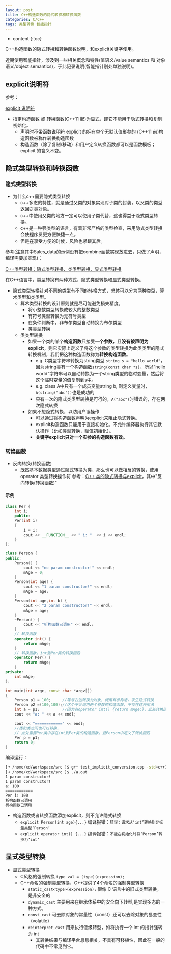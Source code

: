 ```yaml
---
layout: post
title: C++构造函数的隐式转换和转换函数
categories: C/C++
tags: 类型转换 智能指针
---
```


* content
{:toc}

C++构造函数的隐式转换和转换函数说明，和explicit关键字使用。

近期使用智能指针，涉及到一些相关概念和特性(值语义/value semantics 和 对象语义/object semantics)，于此记录说明(智能指针别处单独说明)。



## explicit说明符

参考：

[explicit 说明符](https://zh.cppreference.com/w/cpp/language/explicit)

* 指定构造函数 或 转换函数(C++11 起)为显式，即它不能用于隐式转换和复制初始化。
    - 声明时不带函数说明符 explicit 的拥有单个无默认值形参的 (C++11 前)构造函数被称作转换构造函数
    - 构造函数（除了复制/移动）和用户定义转换函数都可以是函数模板；explicit 的含义不变。

## 隐式类型转换和转换函数

### 隐式类型转换

* 为什么c++需要隐式类型转换
    - c++多态的特性，就是通过父类的对象实现对子类的封装，以父类的类型返回之类对象。
    - c++中使用父类的地方一定可以使用子类代替，这也得益于隐式类型转换。
    - c++是一种强类型的语言，有着非常严格的类型检查，采用隐式类型转换会使程序员更方便快捷一点。
    - 但是在享受方便的时候，风险也紧跟其后。

参考(注意其中Sales_data的示例没有把combine函数实现放进去，只做了声明，编译需要加实现)：

[C++类型转换：隐式类型转换、类类型转换、显式类型转换](https://segmentfault.com/a/1190000016582440)

在C++语言中，类型转换有两种方式，隐式类型转换和显式类型转换。

* 隐式类型转换针对不同的类型有不同的转换方式，总体可以分为两种类型，算术类型和类类型。
    - 算术类型转换的设计原则就是尽可能避免损失精度。
        + 将小整数类型转换成较大的整数类型
        + 有符号类型转换为无符号类型
        + 在条件判断中，非布尔类型自动转换为布尔类型
        + 类类型转换
    - 类类型转换
        + 如果一个类的某个**构造函数**只接受**一个参数**，且**没有被声明为explicit**，则它实际上定义了将这个参数的类型转换为此类类型的隐式转换机制，我们把这种构造函数称为**转换构造函数**。
            * e.g. C类型字符串转换为string类型 `string s = "hello world"`，因为string类有一个构造函数`string(const char *s)`，所以"hello world"字符串可以自动转换为一个string类型的临时变量，然后将这个临时变量的值复制到s中。
            * e.g. class A中只有一个成员变量string b, 则定义变量时，`A(string("abc"))`也是成功的
            * 只有一次的隐式类类型转换是可行的，`A("abc")`时错误的，存在两次隐式转换
        + 如果不想隐式转换，以防用户误操作
            * 可以通过将构造函数声明为explicit来阻止隐式转换。
            * explicit构造函数只能用于直接初始化。不允许编译器执行其它默认操作（比如类型转换，赋值初始化）。
            * **关键字explicit只对一个实参的构造函数有效。**

### 转换函数

* 反向转换(转换函数)
    + 既然基本数据类型通过隐式转换为类，那么也可以做相反的转换，使用operator 类型转换操作符 参考：[C++ 类的隐式转换与explicit](https://blog.csdn.net/wysnkyd/article/details/82712289)，其中"反向转换(转换函数)"

#### 示例

```cpp
class Per {
    int i;
    public:
    Per(int i)
    {
        i = i;
        cout << __FUNCTION__ << " i: "  << i << endl;
    }
};

class Person {
public:
    Person() {
        cout << "no param constructor!" << endl;
        mAge = 0;
    }
    Person(int age) {
        cout << "1 param constructor!" << endl;
        mAge = age;
    }
    Person(int age,int b) {
        cout << "2 param constructor!" << endl;
        mAge = age;
    }
    ~Person() {
        cout << "析构函数已调用" << endl;
    }
    // 转换函数
    operator int() {
        return mAge;
    }
    // 转换函数，int到Per类的转换函数
    operator Per() {
        return mAge;
    }
private:
    int mAge;
};

int main(int argc, const char *argv[])
{
    Person p1 = 100;     //等号右边转换为对象，调用有参构造，发生隐式转换
    Person p2 =(100,100);//这个不会调用两个参数的构造函数，不存在这种用法
    int a = p1;          //因为有operator int() {return mAge;}，此处转换函数成功转换
    cout << "a: " << a << endl;

    cout << "============" << endl;
    //类和类之间也可以转换，
    // 此处需要Per类中存在int到Per类的构造函数，且Person中定义了转换函数
    Per p = p1;
    return 0;
}
```

编译运行：

```sh
[➜ /home/xd/workspace/src ]$ g++ test_implicit_conversion.cpp -std=c++11
[➜ /home/xd/workspace/src ]$ ./a.out
1 param constructor!
1 param constructor!
a: 100
============
Per i: 100
析构函数已调用
析构函数已调用
```

* 构造函数或者转换函数添加explicit，则不允许隐式转换
    - `explicit Person(int age){...}` 编译报错：`错误：请求从‘int’转换到非标量类型‘Person’`
    - `explicit operator int() {...}` 编译报错：`不能在初始化时将‘Person’转换为‘int’`

## 显式类型转换

* 显式类型转换
    - C风格的强制转换 `type val = (type)(expression);`
    - C++命名的强制类型转换，C++提供了4个命名的强制类型转换
        + `static_cast<type>(expression);` 很像 C 语言中的旧式类型转换，是非安全的
        + `dynamic_cast` 主要用来在继承体系中的安全向下转型,是实现多态的一种方式。
        + `const_cast` 可去除对象的常量性（const）还可以去除对象的易变性（volatile）
        + `reinterpret_cast` 用来执行低级转型，如将执行一个 int 的指针强转为 int
            * 其转换结果与编译平台息息相关，不具有可移植性，因此在一般的代码中不常见到它。